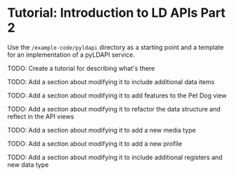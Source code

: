 # Tutorial: Introduction to LD APIs Part 2

Use the `/example-code/pyldapi` directory as a starting point and a template for an implementation of a 
pyLDAPI service.

TODO: Create a tutorial for describing what's there

TODO: Add a section about modifying it to include additional data items

TODO: Add a section about modifying it to add features to the Pet Dog view

TODO: Add a section about modifying it to refactor the data structure and reflect in the API views

TODO: Add a section about modifying it to add a new media type

TODO: Add a section about modifying it to add a new profile 

TODO: Add a section about modifying it to include additional registers and new data type

